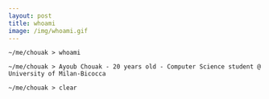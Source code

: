 ```yaml
---
layout: post
title: whoami
image: /img/whoami.gif
---
```


`~/me/chouak > whoami`

`~/me/chouak > Ayoub Chouak - 20 years old - Computer Science student @ University of Milan-Bicocca`

`~/me/chouak > clear`
